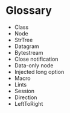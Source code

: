 # Glossary

* Class
* Node
* StrTree
* Datagram
* Bytestream
* Close notification
* Data-only node
* Injected long option
* Macro
* Lints
* Session
* Direction
* LeftToRight

